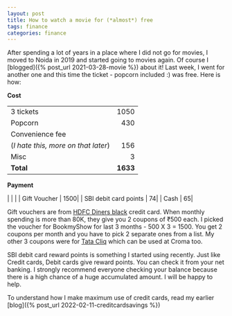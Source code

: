 ```yaml
---
layout: post
title: How to watch a movie for (*almost*) free 
tags: finance
categories: finance
---
```


After spending a lot of years in a place where I did not go for movies, I moved to Noida in 2019 and started going to movies again. Of course I [blogged]({% post_url 2021-03-28-movie %}) about it! Last week, I went for another one and this time the ticket - popcorn included :) was free.  Here is how:

**Cost**

| | |
| :--- | ---: |
|3 tickets |1050|
|Popcorn  | 430| 
|Convenience fee
(*I hate this, more on that later*) |156| 
|Misc |3|
|**Total** | **1633**|

**Payment**

| | |
| Gift Voucher | 1500| 
| SBI debit card points | 74|
| Cash | 65|


Gift vouchers are from [HDFC Diners black](https://www.hdfcbank.com/personal/pay/cards/credit-cards/diners-club-black) credit card. When monthly spending is more than 80K, they give you 2 coupons of ₹500 each. I picked the voucher for BookmyShow for last 3 months - 500 X 3 = 1500. You get 2 coupons per month and you have to pick 2 separate ones from a list. My other 3 coupons were for [Tata Cliq](https://www.tatacliq.com/) which can be used at Croma too.


SBI debit card reward points is something I started using recently. Just like Credit cards, Debit cards give reward points. You can check it from your net banking. I strongly recommend everyone checking your balance because there is a high chance of a huge accumulated amount. I will be happy to help. 

To understand how I make maximum use of credit cards, read my earlier [blog]({% post_url 2022-02-11-creditcardsavings %})